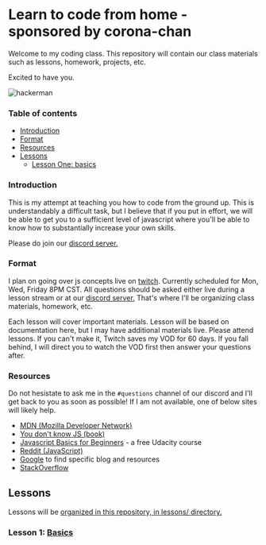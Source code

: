 # Learn to code from home - sponsored by corona-chan

Welcome to my coding class. This repository will contain our class materials such as lessons, homework, projects, etc.

Excited to have you.

![hackerman](https://i.kym-cdn.com/entries/icons/original/000/021/807/ig9OoyenpxqdCQyABmOQBZDI0duHk2QZZmWg2Hxd4ro.jpg)

### Table of contents

- [Introduction](#introduction)
- [Format](#format)
- [Resources](#resources)
- [Lessons](#lessons)
  * [Lesson One: basics](#lesson-one-basics)

### Introduction

This is my attempt at teaching you how to code from the ground up. This is understandably a difficult task, but I believe that if you put in effort, we will be able to get you to a sufficient level of javascript where you'll be able to know how to substantially increase your own skills.

Please do join our [discord server.](https://discord.gg/eYPgbp)

### Format

I plan on going over js concepts live on [twitch](https://twitch.tv/learnjs). Currently scheduled for Mon, Wed, Friday 8PM CST. All questions should be asked either live during a lesson stream or at our [discord server.](https://discord.gg/eYPgbp) That's where I'll be organizing class materials, homework, etc.

Each lesson will cover important materials. Lesson will be based on documentation here, but I may have additional materials live. Please attend lessons. If you can't make it, Twitch saves my VOD for 60 days. If you fall behind, I will direct you to watch the VOD first then answer your questions after.

### Resources

Do not hesistate to ask me in the `#questions` channel of our discord and I'll get back to you as soon as possible! If I am not available, one of below sites will likely help.

- [MDN (Mozilla Developer Network)](https://developer.mozilla.org/en-US/search?q=)
- [You don't know JS (book)](https://github.com/getify/You-Dont-Know-JS)
- [Javascript Basics for Beginners](https://www.udacity.com/course/javascript-basics--ud804) - a free Udacity course
- [Reddit (JavaScript)](https://www.reddit.com/r/javascript/)
- [Google](https://www.google.com/) to find specific blog and resources
- [StackOverflow](https://stackoverflow.com/questions/tagged/javascript)


## Lessons

Lessons will be [organized in this repository, in lessons/ directory.](https://github.com/riotcku/learntocode/blob/master/lessons/)

### Lesson 1: [Basics](https://github.com/riotcku/learntocode/blob/master/lessons/basics.md)
